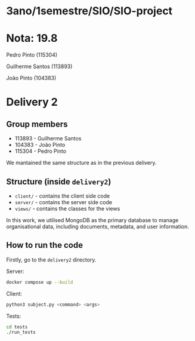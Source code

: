 # 3ano/1semestre/SIO/SIO-project

# Nota: 19.8

Pedro Pinto (115304)

Guilherme Santos (113893)

João Pinto (104383)

# Delivery 2

## Group members

- 113893 - Guilherme Santos
- 104383 - João Pinto
- 115304 - Pedro Pinto

We mantained the same structure as in the previous delivery.

## Structure (inside `delivery2`)
 - `client/` - contains the client side code
 - `server/` - contains the server side code
 - `views/` - contains the classes for the views

In this work, we utilised MongoDB as the primary database to manage organisational data, including documents, metadata, and user information. 


## How to run the code

Firstly, go to the `delivery2` directory.

Server:
```bash
docker compose up --build
```

Client:
```bash
python3 subject.py <command> <args>
```

Tests:
```bash
cd tests
./run_tests
```
